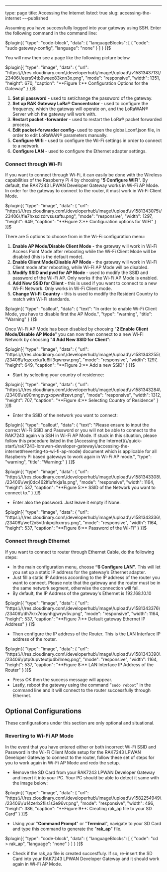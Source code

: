 ---
type: page
title: Accessing the Internet
listed: true
slug: accessing-the-internet
---published

Assuming you have successfully logged into your gateway using SSH. Enter the following command in the command line:

$plugin[{
    "type": "code-block",
    "data": {
        "languageBlocks": [
            {
                "code": "sudo gateway-config",
                "language": "none"
            }
        ]
    }
}]$

You will now then see a page like the following picture below

$plugin[{
    "type": "image",
    "data": {
        "url": "https:\/\/res.cloudinary.com\/developerhub\/image\/upload\/v1581343713\/23406\/eers94tb9weex83knn3x.png",
        "mode": "responsive",
        "width": 1351,
        "height": 670,
        "caption": "**Figure 1:** Configuration Options for the Gateway"
    }
}]$

1. **Set pi password** - used to set/change the password of the gateway.
2. **Set up RAK Gateway LoRa® Concentrator** - used to configure the frequency, which the gateway will operate on, and the LoRaWAN® Server which the gateway will work with.
3. **Restart packet -forwarder** - used to restart the LoRa® packet forwarded process.
4. **Edit packet-forwarder config-** used to open the global_conf.json file, in order to edit LoRaWAN®  parameters manually.
5. **Configure Wifi** - used to configure the Wi-Fi settings in order to connect to a network.
6. **Configure LAN** - used to configure the Ethernet adapter settings.

### Connect through Wi-Fi

If you want to connect through Wi-Fi, it can easily be done with the Wireless capabilities of the Raspberry Pi 4 by choosing "**5 Configure WIFI**". By default, the RAK7243 LPWAN Developer Gateway works in Wi-Fi AP Mode. In order for the gateway to connect to the router, it must work in Wi-Fi Client Mode.

$plugin[{
    "type": "image",
    "data": {
        "url": "https:\/\/res.cloudinary.com\/developerhub\/image\/upload\/v1581343075\/23406\/fle7hxscizdrvsusaftu.png",
        "mode": "responsive",
        "width": 1297,
        "height": 649,
        "caption": "**Figure 2:** Configuration options for WIFI"
    }
}]$

There are 5 options to choose from in the Wi-Fi configuration menu:

1. **Enable AP Mode/Disable Client Mode** - the gateway will work in Wi-Fi Access Point Mode after rebooting while the Wi-Fi Client Mode will be disabled (this is the default mode).
2. **Enable Client Mode/Disable AP Mode** - the gateway will work in Wi-Fi Client mode after rebooting, while Wi-FI AP Mode will be disabled.
3. **Modify SSID and pwd for AP Mode** - used to modify the SSID and password of the Wi-Fi AP. Only works if the Wi-Fi AP Mode is enabled.
4. **Add New SSID for Client** - this is used if you want to connect to a new Wi-Fi Network. Only works in Wi-Fi Client mode.
5. **Change Wi-Fi Country** - this is used to modify the Resident Country to match with Wi-Fi standards.

$plugin[{
    "type": "callout",
    "data": {
        "text": "In order to enable Wi-Fi Client Mode, you have to disable first the AP Mode.",
        "type": "warning",
        "title": "Warning"
    }
}]$

Once Wi-Fi AP Mode has been disabled by choosing "**2 Enable Client Mode/Disable AP Mode**" you can now then connect to a new Wi-Fi Network by choosing "**4 Add New SSID for Client**":

$plugin[{
    "type": "image",
    "data": {
        "url": "https:\/\/res.cloudinary.com\/developerhub\/image\/upload\/v1581343255\/23406\/fqzexcku1u6lil3qwnxw.png",
        "mode": "responsive",
        "width": 1297,
        "height": 649,
        "caption": "**Figure 3:** Add a new SSID"
    }
}]$

- Start by selecting your country of residence:

$plugin[{
    "type": "image",
    "data": {
        "url": "https:\/\/res.cloudinary.com\/developerhub\/image\/upload\/v1581343284\/23406\/e90mngpvgxopwnlfzevt.png",
        "mode": "responsive",
        "width": 1312,
        "height": 707,
        "caption": "**Figure 4:** Selecting Country of Residence"
    }
}]$

- Enter the SSID of the network you want to connect:

$plugin[{
    "type": "callout",
    "data": {
        "text": "Please ensure to input the correct Wi-Fi SSID and Password or you will not be able to connect to the RAK7243 again via SSH in Wi-Fi AP Mode. If stuck in this situation, please follow this procedure listed in the [Accessing the Internet](\/quick-start\/rak7243-lorawan-developer-gateway\/accessing-the-internet#reverting-to-wi-fi-ap-mode) document which is applicable for all Raspberry Pi based gateways to work again in Wi-Fi AP mode.",
        "type": "warning",
        "title": "Warning:"
    }
}]$

$plugin[{
    "type": "image",
    "data": {
        "url": "https:\/\/res.cloudinary.com\/developerhub\/image\/upload\/v1581343308\/23406\/wrj0dc462lfiufnkja1s.png",
        "mode": "responsive",
        "width": 1164,
        "height": 537,
        "caption": "**Figure 5:** SSID of the Network you want to connect to."
    }
}]$

- Enter also the password. Just leave it empty if None.

$plugin[{
    "type": "image",
    "data": {
        "url": "https:\/\/res.cloudinary.com\/developerhub\/image\/upload\/v1581343336\/23406\/wef2x5vtfnkpqihxnrys.png",
        "mode": "responsive",
        "width": 1164,
        "height": 537,
        "caption": "**Figure 6:** Password of the Wi-Fi"
    }
}]$

### Connect through Ethernet

If you want to connect to router through Ethernet Cable, do the following steps:

- In the main configuration menu, choose **“6 Configure LAN”**. This will let you set up a static IP address for the gateway’s Ethernet adapter.
- Just fill a static IP Address according to the IP address of the router you want to connect. Please note that the gateway and the router must be in the same network segment, otherwise the connection will fail.
- By default, the IP Address of the gateway's Ethernet is 192.168.10.10

$plugin[{
    "type": "image",
    "data": {
        "url": "https:\/\/res.cloudinary.com\/developerhub\/image\/upload\/v1581343376\/23406\/dh7krx7eaynhgjwryv5v.png",
        "mode": "responsive",
        "width": 1164,
        "height": 537,
        "caption": "**Figure 7:** Default gateway Ethernet IP Address"
    }
}]$

- Then configure the IP address of the Router. This is the LAN Interface IP address of the router.

$plugin[{
    "type": "image",
    "data": {
        "url": "https:\/\/res.cloudinary.com\/developerhub\/image\/upload\/v1581343390\/23406\/ptp0upvteutju4bi1meq.png",
        "mode": "responsive",
        "width": 1164,
        "height": 537,
        "caption": "**Figure 8:** LAN Interface IP Address of the Router"
    }
}]$

- Press OK then the success message will appear.
- Lastly, reboot the gateway using the command "`sudo reboot`" in the command line and it will connect to the router successfully through Ethernet.

## Optional Configurations

These configurations under this section are only optional and situational.

### Reverting to Wi-Fi AP Mode

In the event that you have entered either or both incorrect Wi-Fi SSID and Password in the Wi-Fi Client Mode setup for the RAK7243 LPWAN Developer Gateway to connect to the router, follow these set of steps for you to work again in Wi-Fi AP Mode and redo the setup.

- Remove the SD Card from your RAK7243 LPWAN Developer Gateway and insert it into your PC. Your PC should be able to detect it same with the image below:

$plugin[{
    "type": "image",
    "data": {
        "url": "https:\/\/res.cloudinary.com\/developerhub\/image\/upload\/v1582254949\/23406\/u14zerb2flis1s3e96vr.png",
        "mode": "responsive",
        "width": 496,
        "height": 386,
        "caption": "**Figure 9**: Creating rak_ap file to your SD Card"
    }
}]$

- Using your "**Command Prompt**" or "**Terminal**", navigate to your SD Card and type this command to generate the "**rak_ap**" file.

$plugin[{
    "type": "code-block",
    "data": {
        "languageBlocks": [
            {
                "code": "cd > rak_ap",
                "language": "none"
            }
        ]
    }
}]$

- Check if the rak_ap file is created succesffuly. If so, re-insert the SD Card into your RAK7243 LPWAN Developer Gateway and it should work again in Wi-Fi AP Mode.

